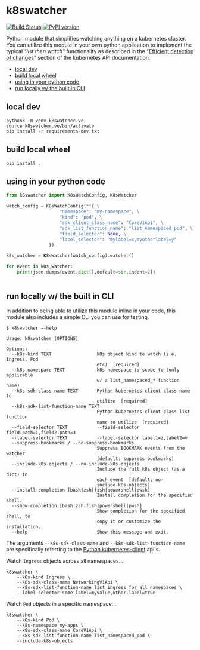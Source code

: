 # k8swatcher <!-- omit in toc -->

[![Build Status](https://travis-ci.org/bitsofinfo/k8swatcher.svg?branch=master)](https://travis-ci.org/bitsofinfo/k8swatcher) [![PyPI version](https://badge.fury.io/py/k8swatcher.svg)](https://badge.fury.io/py/k8swatcher) 

Python module that simplifies watching anything on a kubernetes cluster. You can utilize this module in your own python application to implement the typical *"list then watch"* functionality as described in the "[Efficient detection of changes](https://kubernetes.io/docs/reference/using-api/api-concepts/#efficient-detection-of-changes)" section of the kubernetes API documentation.

- [local dev](#local-dev)
- [build local wheel](#build-local-wheel)
- [using in your python code](#using-in-your-python-code)
- [run locally w/ the built in CLI](#run-locally-w-the-built-in-cli)

## local dev

```
python3 -m venv k8swatcher.ve
source k8swatcher.ve/bin/activate
pip install -r requirements-dev.txt
```
## build local wheel

```
pip install .
```

## using in your python code


```python
from k8swatcher import K8sWatchConfig, K8sWatcher

watch_config = K8sWatchConfig(**{ \
                    "namespace": "my-namespace", \
                    "kind": "pod", \
                    "sdk_client_class_name": "CoreV1Api", \
                    "sdk_list_function_name": "list_namespaced_pod", \
                    "field_selector": None, \
                    "label_selector": "mylabel=x,myotherlabel=y"
                })

k8s_watcher = K8sWatcher(watch_config).watcher()

for event in k8s_watcher:
    print(json.dumps(event.dict(),default=str,indent=2))
    
```
## run locally w/ the built in CLI

In addition to being able to utilize this module inline in your code, this module also includes a simple CLI you can use for testing.

```
$ k8swatcher --help

Usage: k8swatcher [OPTIONS]

Options:
  --k8s-kind TEXT                 k8s object kind to watch (i.e. Ingress, Pod
                                  etc)  [required]
  --k8s-namespace TEXT            k8s namespace to scope to (only applicable
                                  w/ a list_namespaced_* function name)
  --k8s-sdk-class-name TEXT       Python kubernetes-client class name to
                                  utilize  [required]
  --k8s-sdk-list-function-name TEXT
                                  Python kubernetes-client class list function
                                  name to utilize  [required]
  --field-selector TEXT           --field-selector field.path=1,field2.path=3
  --label-selector TEXT           --label-selector label1=z,label2=v
  --suppress-bookmarks / --no-suppress-bookmarks
                                  Suppress BOOKMARK events from the watcher
                                  [default: suppress-bookmarks]
  --include-k8s-objects / --no-include-k8s-objects
                                  Include the full k8s object (as a dict) in
                                  each event  [default: no-
                                  include-k8s-objects]
  --install-completion [bash|zsh|fish|powershell|pwsh]
                                  Install completion for the specified shell.
  --show-completion [bash|zsh|fish|powershell|pwsh]
                                  Show completion for the specified shell, to
                                  copy it or customize the installation.
  --help                          Show this message and exit.
```

The arguments `--k8s-sdk-class-name` and `--k8s-sdk-list-function-name` are specifically referring to the [Python kubernetes-client](https://github.com/kubernetes-client/python/tree/master/kubernetes/docs) api's.

Watch `Ingress` objects across all namespaces...
```
k8swatcher \
    --k8s-kind Ingress \
    --k8s-sdk-class-name NetworkingV1Api \
    --k8s-sdk-list-function-name list_ingress_for_all_namespaces \
    --label-selector some-label=myvalue,other-label=true 
```

Watch `Pod` objects in a specific namespace...
```
k8swatcher \
    --k8s-kind Pod \
    --k8s-namespace my-apps \
    --k8s-sdk-class-name CoreV1Api \
    --k8s-sdk-list-function-name list_namespaced_pod \
    --include-k8s-objects
```